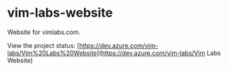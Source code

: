 # vim-labs-website

Website for vimlabs.com.

View the project status:
[https://dev.azure.com/vim-labs/Vim%20Labs%20Website](https://dev.azure.com/vim-labs/Vim Labs Website)
